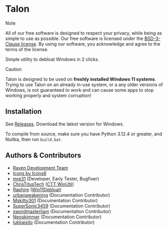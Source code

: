 
# Talon

> [!NOTE]
> All of our free software is designed to respect your privacy, while being as simple to use as possible. Our free software is licensed under the [BSD-3-Clause license](https://ravendevteam.org/files/BSD-3-Clause.txt). By using our software, you acknowledge and agree to the terms of the license.

Simple utility to debloat Windows in 2 clicks.

> [!CAUTION]
> Talon is designed to be used on **freshly installed Windows 11 systems**. Trying to use Talon on an already in-use system, or a any older versions of Windows, is not guaranteed to work and can cause some apps to stop working properly and system corruption!

## Installation
See [Releases](https://github.com/ravendevteam/talon/releases). Download the latest version for Windows.

To compile from source, make sure you have Python 3.12.4 or greater, and Nuitka, then run `build.bat`.

## Authors & Contributors

- [Raven Development Team](https://ravendevteam.org/)
- [Icons by Icons8](https://icons8.com/)
- [mre31](https://github.com/mre31) (Developer, Early Tester, Bugfixer)
- [ChrisTitusTech](https://github.com/christitustech) ([CTT WinUtil](https://github.com/christitustech/winutil))
- [Raphire](https://github.com/Raphire) ([Win11Debloat](https://github.com/Raphire/Win11Debloat))
- [urbanawakening](https://github.com/urbanawakening) (Documentation Contributor)
- [Mskitty301](https://github.com/Mskitty301) (Documentation Contributor)
- [SuperSonic3459](https://github.com/SuperSonic3459) (Documentation Contributor)
- [swordmasterliam](https://github.com/swordmasterliam) (Documentation Contributor)
- [Neoskimmer](https://github.com/Neoskimmer) (Documentation Contributor)
- [lukkaisito](https://github.com/lukkaisito) (Documentation Contributor)
